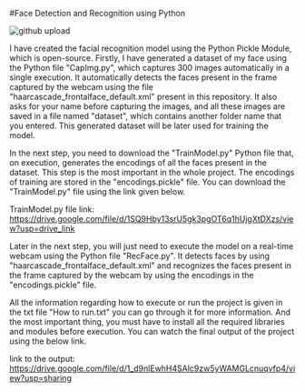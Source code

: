 #Face Detection and Recognition using Python

![github upload](https://github.com/samay-jain/Face-Detection-and-Recognition-using-Python/assets/116068471/61235bbd-b9be-478c-8b29-ca8a12208dcd)

I have created the facial recognition model using the Python Pickle Module, which is open-source. Firstly, I have generated a dataset of my face using the Python file "CapImg.py", which captures 300 images automatically in a single execution. It automatically detects the faces present in the frame captured by the webcam using the file "haarcascade_frontalface_default.xml" present in this repository. It also asks for your name before capturing the images, and all these images are saved in a file named "dataset", which contains another folder name that you entered. This generated dataset will be later used for training the model.

In the next step, you need to download the "TrainModel.py" Python file that, on execution, generates the encodings of all the faces present in the dataset. This step is the most important in the whole project. The encodings of training are stored in the "encodings.pickle" file. You can download the "TrainModel.py" file using the link given below.

TrainModel.py file link: https://drive.google.com/file/d/1SQ9Hby13srU5gk3pgOT6q1hUjgXtDXzs/view?usp=drive_link

Later in the next step, you will just need to execute the model on a real-time webcam using the Python file "RecFace.py". It detects faces by using "haarcascade_frontalface_default.xml" and recognizes the faces present in the frame captured by the webcam by using the encodings in the "encodings.pickle" file.

All the information regarding how to execute or run the project is given in the txt file "How to run.txt" you can go through it for more information.
And the most important thing, you must have to install all the required libraries and modules before execution.
You can watch the final output of the project using the below link.

link to the output: https://drive.google.com/file/d/1_d9nlEwhH4SAlc9zw5yWAMGLcnuqvfp4/view?usp=sharing
